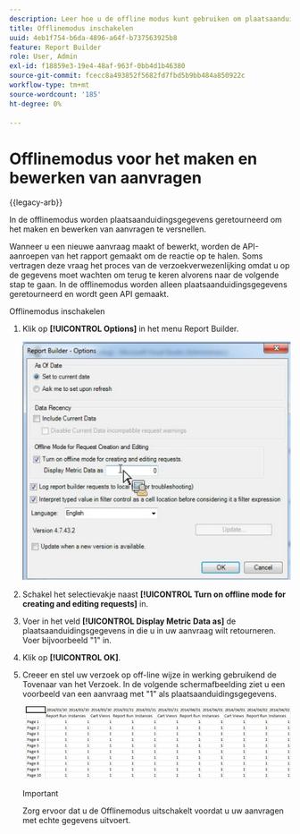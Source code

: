 ```yaml
---
description: Leer hoe u de offline modus kunt gebruiken om plaatsaanduidingsgegevens te retourneren.
title: Offlinemodus inschakelen
uuid: 4eb1f754-b6da-4896-a64f-b737563925b8
feature: Report Builder
role: User, Admin
exl-id: f18859e3-19e4-48af-963f-0bb4d1b46380
source-git-commit: fcecc8a493852f5682fd7fbd5b9bb484a850922c
workflow-type: tm+mt
source-wordcount: '185'
ht-degree: 0%

---
```


# Offlinemodus voor het maken en bewerken van aanvragen

{{legacy-arb}}

In de offlinemodus worden plaatsaanduidingsgegevens geretourneerd om het maken en bewerken van aanvragen te versnellen.

Wanneer u een nieuwe aanvraag maakt of bewerkt, worden de API-aanroepen van het rapport gemaakt om de reactie op te halen. Soms vertragen deze vraag het proces van de verzoekverwezenlijking omdat u op de gegevens moet wachten om terug te keren alvorens naar de volgende stap te gaan. In de offlinemodus worden alleen plaatsaanduidingsgegevens geretourneerd en wordt geen API gemaakt.

Offlinemodus inschakelen

1. Klik op **[!UICONTROL Options]** in het menu Report Builder.

   ![ Schermafbeelding van het scherm van Opties met offline geselecteerde code.](assets/offline_mode.png)

1. Schakel het selectievakje naast **[!UICONTROL Turn on offline mode for creating and editing requests]** in.
1. Voer in het veld **[!UICONTROL Display Metric Data as]** de plaatsaanduidingsgegevens in die u in uw aanvraag wilt retourneren. Voer bijvoorbeeld &quot;1&quot; in.
1. Klik op **[!UICONTROL OK]**.
1. Creeer en stel uw verzoek op off-line wijze in werking gebruikend de Tovenaar van het Verzoek. In de volgende schermafbeelding ziet u een voorbeeld van een aanvraag met &quot;1&quot; als plaatsaanduidingsgegevens.

   ![ Schermafbeelding die het off-line wijzevoorbeeld toont gebruikend 1 als placeholder.](assets/offline_mode_example.png)

   >[!IMPORTANT]
   >
   >Zorg ervoor dat u de Offlinemodus uitschakelt voordat u uw aanvragen met echte gegevens uitvoert.
